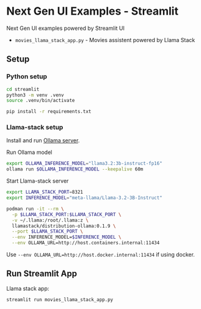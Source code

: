# Next Gen UI Examples - Streamlit

Next Gen UI examples powered by Streamlit UI

* `movies_llama_stack_app.py` - Movies assistent powered by Llama Stack

## Setup 

### Python setup

```sh
cd streamlit
python3 -m venv .venv
source .venv/bin/activate
```

```sh
pip install -r requirements.txt
```

### Llama-stack setup

Install and run [Ollama server](https://ollama.com/download).

Run Ollama model
```sh
export OLLAMA_INFERENCE_MODEL="llama3.2:3b-instruct-fp16"
ollama run $OLLAMA_INFERENCE_MODEL --keepalive 60m
```

Start Llama-stack server
```sh
export LLAMA_STACK_PORT=8321
export INFERENCE_MODEL="meta-llama/Llama-3.2-3B-Instruct"

podman run -it --rm \
  -p $LLAMA_STACK_PORT:$LLAMA_STACK_PORT \
  -v ~/.llama:/root/.llama:z \
  llamastack/distribution-ollama:0.1.9 \
  --port $LLAMA_STACK_PORT \
  --env INFERENCE_MODEL=$INFERENCE_MODEL \
  --env OLLAMA_URL=http://host.containers.internal:11434
```
Use `--env OLLAMA_URL=http://host.docker.internal:11434` if using docker.


## Run Streamlit App

Llama stack app:

```sh
streamlit run movies_llama_stack_app.py
```
